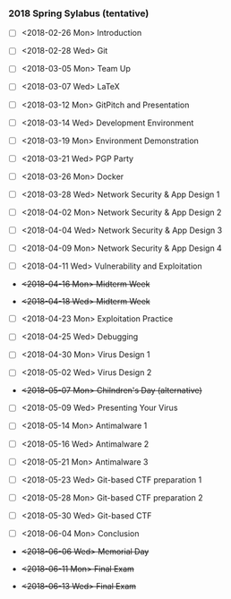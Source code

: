 ### 2018 Spring Sylabus (tentative)

- [ ] <2018-02-26 Mon> Introduction

- [ ] <2018-02-28 Wed> Git

- [ ] <2018-03-05 Mon> Team Up

- [ ] <2018-03-07 Wed> LaTeX

- [ ] <2018-03-12 Mon> GitPitch and Presentation

- [ ] <2018-03-14 Wed> Development Environment

- [ ] <2018-03-19 Mon> Environment Demonstration

- [ ] <2018-03-21 Wed> PGP Party

- [ ] <2018-03-26 Mon> Docker

- [ ] <2018-03-28 Wed> Network Security & App Design 1

- [ ] <2018-04-02 Mon> Network Security & App Design 2

- [ ] <2018-04-04 Wed> Network Security & App Design 3

- [ ] <2018-04-09 Mon> Network Security & App Design 4

- [ ] <2018-04-11 Wed> Vulnerability and Exploitation

- ~~<2018-04-16 Mon> Midterm Week~~

- ~~<2018-04-18 Wed> Midterm Week~~

- [ ] <2018-04-23 Mon> Exploitation Practice

- [ ] <2018-04-25 Wed> Debugging

- [ ] <2018-04-30 Mon> Virus Design 1

- [ ] <2018-05-02 Wed> Virus Design 2

- ~~<2018-05-07 Mon> Chilndren's Day (alternative)~~

- [ ] <2018-05-09 Wed> Presenting Your Virus

- [ ] <2018-05-14 Mon> Antimalware 1

- [ ] <2018-05-16 Wed> Antimalware 2

- [ ] <2018-05-21 Mon> Antimalware 3

- [ ] <2018-05-23 Wed> Git-based CTF preparation 1

- [ ] <2018-05-28 Mon> Git-based CTF preparation 2

- [ ] <2018-05-30 Wed> Git-based CTF

- [ ] <2018-06-04 Mon> Conclusion

- ~~<2018-06-06 Wed> Memorial Day~~

- ~~<2018-06-11 Mon> Final Exam~~

- ~~<2018-06-13 Wed> Final Exam~~
